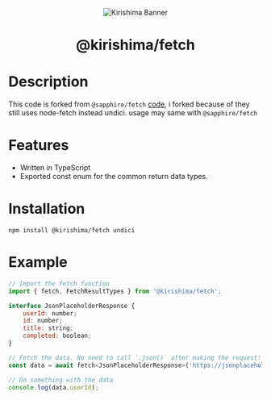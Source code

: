 <div align="center">

![Kirishima Banner](https://cdn.discordapp.com/attachments/891939988088975372/931079377771450388/kirishima-ship-banner.png)

# @kirishima/fetch

</div>

# Description
This code is forked from `@sapphire/fetch` [code](https://github.com/sapphiredev/utilities/tree/main/packages/fetch), i forked because of they still uses node-fetch instead undici.
usage may same with `@sapphire/fetch`

# Features
- Written in TypeScript
- Exported const enum for the common return data types.

# Installation

```
npm install @kirishima/fetch undici
```

# Example

```js
// Import the fetch function
import { fetch, FetchResultTypes } from '@kirishima/fetch';

interface JsonPlaceholderResponse {
	userId: number;
	id: number;
	title: string;
	completed: boolean;
}

// Fetch the data. No need to call `.json()` after making the request!
const data = await fetch<JsonPlaceholderResponse>('https://jsonplaceholder.typicode.com/todos/1', FetchResultTypes.JSON);

// Do something with the data
console.log(data.userId);
```
